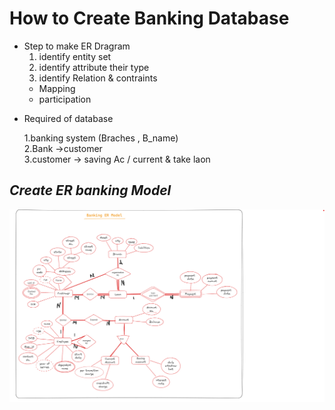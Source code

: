 # How to  Create Banking Database #
- Step to make ER Dragram
  1. identify entity set
  2. identify attribute their type
  3. identify  Relation & contraints
    - Mapping
    - participation
 
* Required of database

  
  1.banking system (Braches , B_name)   
  2.Bank ->customer   
  3.customer -> saving Ac / current & take laon

  
  
## _Create ER banking Model_ ##


![Alt text](banking_ER_MODEl.png)

